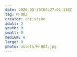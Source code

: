 ```yaml
---
date: 2020-05-26T00:27:01.118Z
tag: M-002
creator: christine
adult: 2
youth: 0
small: 0
medium: 0
large: 0
photo: assets/M-002.jpg
---
```

